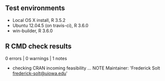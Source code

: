 ## Test environments
* Local OS X install, R 3.5.2
* Ubuntu 12.04.5 (on travis-ci), R 3.6.0
* win-builder, R 3.6.0

## R CMD check results
0 errors | 0 warnings | 1 notes
* checking CRAN incoming feasibility ... NOTE
Maintainer: 'Frederick Solt <frederick-solt@uiowa.edu>'
